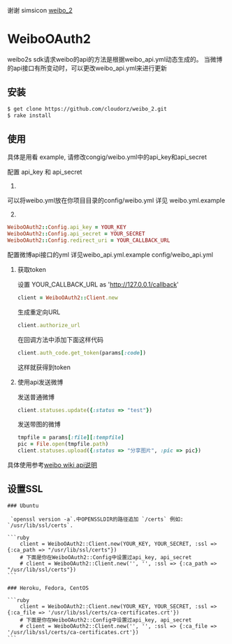 
谢谢 simsicon [weibo_2](https://github.com/simsicon/weibo_2)

# WeiboOAuth2
weibo2s sdk请求weibo的api的方法是根据weibo_api.yml动态生成的。
当微博的api接口有所变动时，可以更改weibo_api.yml来进行更新

## 安装
        
```bash
$ get clone https://github.com/cloudorz/weibo_2.git
$ rake install
```

## 使用
具体是用看 example, 请修改congig/weibo.yml中的api_key和api_secret

配置 api_key 和 api_secret

1. 

可以将weibo.yml放在你项目目录的config/weibo.yml 
详见 weibo.yml.example

2.
```ruby
WeiboOAuth2::Config.api_key = YOUR_KEY
WeiboOAuth2::Config.api_secret = YOUR_SECRET
WeiboOAuth2::Config.redirect_uri = YOUR_CALLBACK_URL   
```
配置微博api接口的yml
详见weibo_api.yml.example
config/weibo_api.yml

1.  获取token

    设置  YOUR_CALLBACK_URL as 'http://127.0.0.1/callback'

    
    ```ruby
    client = WeiboOAuth2::Client.new  
    ```
    
    生成重定向URL
    
    ```ruby
    client.authorize_url
    ```
    
    在回调方法中添加下面这样代码
    
    ```ruby
    client.auth_code.get_token(params[:code])
    ```
    
    这样就获得到token
    
2.  使用api发送微博
    
    发送普通微博
        
    ```ruby
    client.statuses.update({:status => "test"})
    ```
    
    发送带图的微博
        
    ```ruby
    tmpfile = params[:file][:tempfile]
    pic = File.open(tmpfile.path)
    client.statuses.upload({:status => "分享图片", :pic => pic})
    ```
具体使用参考[weibo wiki api说明](http://open.weibo.com/wiki/API%E6%96%87%E6%A1%A3_V2)
## 设置SSL
    
    ### Ubuntu

     `openssl version -a`.中OPENSSLDIR的路径追加 `/certs` 例如: `/usr/lib/ssl/certs`.

    ```ruby
        client = WeiboOAuth2::Client.new(YOUR_KEY, YOUR_SECRET, :ssl => {:ca_path => "/usr/lib/ssl/certs"})
        # 下面是你在WeiboOAuth2::Config中设置过api_key, api_secret
        # client = WeiboOAuth2::Client.new('', '', :ssl => {:ca_path => "/usr/lib/ssl/certs"})
    ```

    ### Heroku, Fedora, CentOS

    ```ruby
        client = WeiboOAuth2::Client.new(YOUR_KEY, YOUR_SECRET, :ssl => {:ca_file => '/usr/lib/ssl/certs/ca-certificates.crt'})
        # 下面是你在WeiboOAuth2::Config中设置过api_key, api_secret
        # client = WeiboOAuth2::Client.new('', '', :ssl => {:ca_file => '/usr/lib/ssl/certs/ca-certificates.crt'})
    ```
